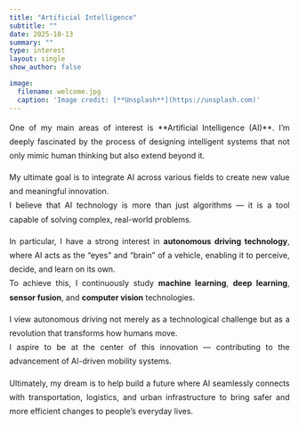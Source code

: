 ```yaml
---
title: "Artificial Intelligence"
subtitle: ""
date: 2025-10-13
summary: ""
type: interest
layout: single
show_author: false

image:
  filename: welcome.jpg
  caption: 'Image credit: [**Unsplash**](https://unsplash.com)'
---
```


<div style="text-align: justify; text-justify: inter-word; line-height: 1.8; word-break: keep-all; hyphens: auto;">
One of my main areas of interest is **Artificial Intelligence (AI)**.  
I’m deeply fascinated by the process of designing intelligent systems that not only mimic human thinking but also extend beyond it.

My ultimate goal is to integrate AI across various fields to create new value and meaningful innovation.  
I believe that AI technology is more than just algorithms — it is a tool capable of solving complex, real-world problems.

In particular, I have a strong interest in **autonomous driving technology**, where AI acts as the “eyes” and “brain” of a vehicle, enabling it to perceive, decide, and learn on its own.  
To achieve this, I continuously study **machine learning**, **deep learning**, **sensor fusion**, and **computer vision** technologies.

I view autonomous driving not merely as a technological challenge but as a revolution that transforms how humans move.  
I aspire to be at the center of this innovation — contributing to the advancement of AI-driven mobility systems.

Ultimately, my dream is to help build a future where AI seamlessly connects with transportation, logistics, and urban infrastructure to bring safer and more efficient changes to people’s everyday lives.
</div>